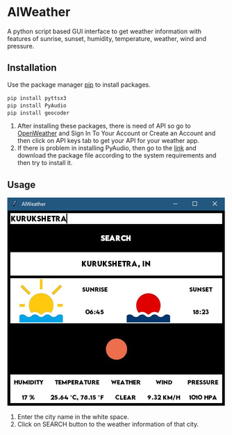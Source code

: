 # AlWeather

A python script based GUI interface to get weather information with features of sunrise, sunset, humidity, temperature, weather, wind and pressure.

## Installation

Use the package manager [pip](https://pip.pypa.io/en/stable/) to install packages.

```bash
pip install pyttsx3
pip install PyAudio
pip install geocoder
```
1. After installing these packages, there is need of API so go to [OpenWeather](https://home.openweathermap.org/api_keys) and Sign In To Your Account or Create an Account and then click on API keys tab to get your API for your weather app.
2. If there is problem in installing PyAudio, then go to the [link](https://www.lfd.uci.edu/~gohlke/pythonlibs/) and download the package file according to the system requirements and then try to install it.

## Usage

![](/AlWeather.JPG)

1. Enter the city name in the white space.
2. Click on SEARCH button to the weather information of that city.